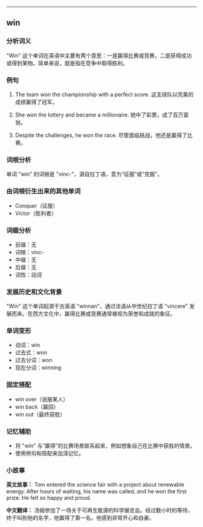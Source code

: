 
---------------
## win
### 分析词义
"Win" 这个单词在英语中主要有两个意思：一是赢得比赛或竞赛，二是获得成功或得到某物。简单来说，就是指在竞争中取得胜利。

### 例句
1. The team won the championship with a perfect score.
   这支球队以完美的成绩赢得了冠军。

2. She won the lottery and became a millionaire.
   她中了彩票，成了百万富翁。

3. Despite the challenges, he won the race.
   尽管面临挑战，他还是赢得了比赛。

### 词根分析
单词 "win" 的词根是 "vinc-"，源自拉丁语，意为“征服”或“克服”。

### 由词根衍生出来的其他单词
- Conquer（征服）
- Victor（胜利者）

### 词缀分析
- 前缀：无
- 词根：vinc-
- 中缀：无
- 后缀：无
- 词性：动词

### 发展历史和文化背景
"Win" 这个单词起源于古英语 "winnan"，通过法语从中世纪拉丁语 "vincere" 发展而来。在西方文化中，赢得比赛或竞赛通常被视为荣誉和成就的象征。

### 单词变形
- 动词：win
- 过去式：won
- 过去分词：won
- 现在分词：winning

### 固定搭配
- win over（说服某人）
- win back（赢回）
- win out（最终获胜）

### 记忆辅助
- 将 "win" 与“赢得”的比赛场景联系起来，例如想象自己在比赛中获胜的情景。
- 使用例句和搭配来加深记忆。

### 小故事
**英文故事：**
Tom entered the science fair with a project about renewable energy. After hours of waiting, his name was called, and he won the first prize. He felt so happy and proud.

**中文翻译：**
汤姆参加了一场关于可再生能源的科学展览会。经过数小时的等待，终于叫到他的名字，他赢得了第一名。他感到非常开心和自豪。

